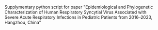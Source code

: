 Supplymentary python script for paper "Epidemiological and Phylogenetic Characterization of Human Respiratory Syncytial Virus Associated with Severe Acute Respiratory Infections in Pediatric Patients from 2016–2023, Hangzhou, China"
